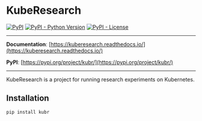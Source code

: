 # KubeResearch

[![PyPI](https://img.shields.io/pypi/v/kubr?style=flat-square)](https://pypi.python.org/pypi/kubr/)
[![PyPI - Python Version](https://img.shields.io/pypi/pyversions/kubr?style=flat-square)](https://pypi.python.org/pypi/kubr/)
[![PyPI - License](https://img.shields.io/pypi/l/kubr?style=flat-square)](https://pypi.python.org/pypi/kubr/)


---

**Documentation**: [https://kuberesearch.readthedocs.io/](https://kuberesearch.readthedocs.io/)

**PyPI**: [https://pypi.org/project/kubr/](https://pypi.org/project/kubr/)

---

KubeResearch is a project for running research experiments on Kubernetes.

## Installation

```sh
pip install kubr
```